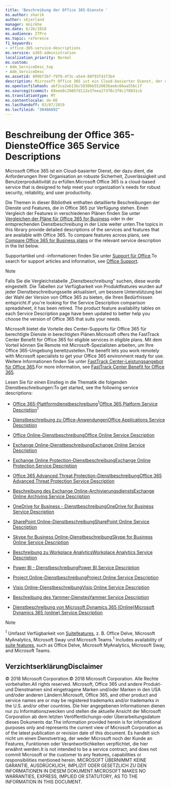 ```yaml
---
title: 'Beschreibung der Office 365-Dienste '
ms.author: sharik
author: skjerland
manager: mnirkhe
ms.date: 6/26/2018
ms.audience: ITPro
ms.topic: reference
f1_keywords:
- office-365-service-descriptions
ms.service: o365-administration
localization_priority: Normal
ms.custom:
- Adm_ServiceDesc_top
- Adm_ServiceDesc
ms.assetid: 899bf3b7-f9f0-4f3c-a5e4-88f93f4373b4
description: Microsoft Office 365 ist ein Cloud-basierter Dienst, der dazu dient, die Anforderungen Ihrer Organisation an robuste Sicherheit, Zuverlässigkeit und Benutzerproduktivität zu erfüllen.
ms.openlocfilehash: abf2ca2eb13bc5830bb5520836aebc66aa55bc1f
ms.sourcegitcommit: 68eee0c2885fd112e37eea27370c3f8c1f0831cb
ms.translationtype: MT
ms.contentlocale: de-DE
ms.lasthandoff: 03/07/2019
ms.locfileid: "30466692"
---
```

# <a name="office-365-service-descriptions"></a><span data-ttu-id="54c2f-103">Beschreibung der Office 365-Dienste</span><span class="sxs-lookup"><span data-stu-id="54c2f-103">Office 365 Service Descriptions</span></span> 

<span data-ttu-id="54c2f-104">Microsoft Office 365 ist ein Cloud-basierter Dienst, der dazu dient, die Anforderungen Ihrer Organisation an robuste Sicherheit, Zuverlässigkeit und Benutzerproduktivität zu erfüllen.</span><span class="sxs-lookup"><span data-stu-id="54c2f-104">Microsoft Office 365 is a cloud-based service that is designed to help meet your organization's needs for robust security, reliability, and user productivity.</span></span> 
  
<span data-ttu-id="54c2f-p101">Die Themen in dieser Bibliothek enthalten detaillierte Beschreibungen der Dienste und Features, die in Office 365 zur Verfügung stehen. Einen Vergleich der Features in verschiedenen Plänen finden Sie unter [Vergleichen der Pläne für Office 365 for Business](http://go.microsoft.com/fwlink/?LinkID=799177&amp;clcid=0x409) oder in der entsprechenden Dienstbeschreibung in der Liste weiter unten.</span><span class="sxs-lookup"><span data-stu-id="54c2f-p101">The topics in this library provide detailed descriptions of the services and features that are available with Office 365. To compare features across plans, see [Compare Office 365 for Business plans](http://go.microsoft.com/fwlink/?LinkID=799177&amp;clcid=0x409) or the relevant service description in the list below.</span></span> 
  
<span data-ttu-id="54c2f-107">Supportartikel und -informationen finden Sie unter [Support für Office](https://support.office.com/).</span><span class="sxs-lookup"><span data-stu-id="54c2f-107">To search for support articles and information, see [Office Support](https://support.office.com/).</span></span>
  
> [!NOTE]
> <span data-ttu-id="54c2f-p102">Falls Sie die Vergleichstabelle „Dienstbeschreibung" suchen, diese wurde eingestellt. Die Tabellen zur Verfügbarkeit von Produktfeatures wurden auf jeder Dienstbeschreibungsseite aktualisiert, um bessere Unterstützung bei der Wahl der Version von Office 365 zu bieten, die Ihren Bedürfnissen entspricht.</span><span class="sxs-lookup"><span data-stu-id="54c2f-p102">If you're looking for the Service Description comparison spreadsheet, it has been retired. The product feature availability tables on each Service Description page have been updated to better help you choose the version of Office 365 that suits your needs.</span></span> 
  
<span data-ttu-id="54c2f-110">Microsoft bietet die Vorteile des Center-Supports für Office 365 für berechtigte Dienste in berechtigten Plänen.</span><span class="sxs-lookup"><span data-stu-id="54c2f-110">Microsoft offers the FastTrack Center Benefit for Office 365 for eligible services in eligible plans.</span></span> <span data-ttu-id="54c2f-111">Mit dem Vorteil können Sie Remote mit Microsoft-Spezialisten arbeiten, um Ihre Office 365-Umgebung bereitzustellen.</span><span class="sxs-lookup"><span data-stu-id="54c2f-111">The benefit lets you work remotely with Microsoft specialists to get your Office 365 environment ready for use.</span></span> <span data-ttu-id="54c2f-112">Weitere Informationen finden Sie unter [FastTrack Center-Leistungsangebot für Office 365](https://docs.microsoft.com/fasttrack/O365-fasttrack-benefit-for-office-365).</span><span class="sxs-lookup"><span data-stu-id="54c2f-112">For more information, see [FastTrack Center Benefit for Office 365](https://docs.microsoft.com/fasttrack/O365-fasttrack-benefit-for-office-365).</span></span>
  
<span data-ttu-id="54c2f-113">Lesen Sie für einen Einstieg in die Thematik die folgenden Dienstbeschreibungen:</span><span class="sxs-lookup"><span data-stu-id="54c2f-113">To get started, see the following service descriptions:</span></span>
  
- <span data-ttu-id="54c2f-114">[Office 365-Plattformdienstbeschreibung](office-365-platform-service-description/office-365-platform-service-description.md)<sup>1</sup></span><span class="sxs-lookup"><span data-stu-id="54c2f-114">[Office 365 Platform Service Description](office-365-platform-service-description/office-365-platform-service-description.md)<sup>1</sup></span></span>
    
- [<span data-ttu-id="54c2f-115">Dienstbeschreibung zu Office-Anwendungen</span><span class="sxs-lookup"><span data-stu-id="54c2f-115">Office Applications Service Description</span></span>](office-applications-service-description/office-applications-service-description.md)
    
- [<span data-ttu-id="54c2f-116">Office Online-Dienstbeschreibung</span><span class="sxs-lookup"><span data-stu-id="54c2f-116">Office Online Service Description</span></span>](office-online-service-description/office-online-service-description.md)
    
- [<span data-ttu-id="54c2f-117">Exchange Online-Dienstbeschreibung</span><span class="sxs-lookup"><span data-stu-id="54c2f-117">Exchange Online Service Description</span></span>](exchange-online-service-description/exchange-online-service-description.md)
    
- [<span data-ttu-id="54c2f-118">Exchange Online Protection-Dienstbeschreibung</span><span class="sxs-lookup"><span data-stu-id="54c2f-118">Exchange Online Protection Service Description</span></span>](exchange-online-protection-service-description/exchange-online-protection-service-description.md)
    
- [<span data-ttu-id="54c2f-119">Office 365 Advanced Threat Protection-Dienstbeschreibung</span><span class="sxs-lookup"><span data-stu-id="54c2f-119">Office 365 Advanced Threat Protection Service Description</span></span>](office-365-advanced-threat-protection-service-description.md)
    
- [<span data-ttu-id="54c2f-120">Beschreibung des Exchange Online-Archivierungsdiensts</span><span class="sxs-lookup"><span data-stu-id="54c2f-120">Exchange Online Archiving Service Description</span></span>](exchange-online-archiving-service-description/exchange-online-archiving-service-description.md)
    
- [<span data-ttu-id="54c2f-121">OneDrive for Business - Dienstbeschreibung</span><span class="sxs-lookup"><span data-stu-id="54c2f-121">OneDrive for Business Service Description</span></span>](onedrive-for-business-service-description.md)
    
- [<span data-ttu-id="54c2f-122">SharePoint Online-Dienstbeschreibung</span><span class="sxs-lookup"><span data-stu-id="54c2f-122">SharePoint Online Service Description</span></span>](sharepoint-online-service-description/sharepoint-online-service-description.md)
    
- [<span data-ttu-id="54c2f-123">Skype for Business Online-Dienstbeschreibung</span><span class="sxs-lookup"><span data-stu-id="54c2f-123">Skype for Business Online Service Description</span></span>](skype-for-business-online-service-description/skype-for-business-online-service-description.md)
    
- [<span data-ttu-id="54c2f-124">Beschreibung zu Workplace Analytics</span><span class="sxs-lookup"><span data-stu-id="54c2f-124">Workplace Analytics Service Description</span></span>](workplace-analytics-service-description.md)
    
- [<span data-ttu-id="54c2f-125">Power BI - Dienstbeschreibung</span><span class="sxs-lookup"><span data-stu-id="54c2f-125">Power BI Service Description</span></span>](power-bi-service-description.md)
    
- [<span data-ttu-id="54c2f-126">Project Online-Dienstbeschreibung</span><span class="sxs-lookup"><span data-stu-id="54c2f-126">Project Online Service Description</span></span>](project-online-service-description/project-online-service-description.md)
    
- [<span data-ttu-id="54c2f-127">Visio Online-Dienstbeschreibung</span><span class="sxs-lookup"><span data-stu-id="54c2f-127">Visio Online Service Description</span></span>](visio-online-service-description/visio-online-service-description.md)
    
- [<span data-ttu-id="54c2f-128">Beschreibung des Yammer-Dienstes</span><span class="sxs-lookup"><span data-stu-id="54c2f-128">Yammer Service Description</span></span>](yammer-service-description/yammer-service-description.md)
    
- [<span data-ttu-id="54c2f-129">Dienstbeschreibung von Microsoft Dynamics 365 (Online)</span><span class="sxs-lookup"><span data-stu-id="54c2f-129">Microsoft Dynamics 365 (online) Service Description</span></span>](microsoft-dynamics-365-online-service-description.md)
    
> [!NOTE]
> <span data-ttu-id="54c2f-130"><sup>1</sup> Umfasst Verfügbarkeit von [Suitefeatures](https://technet.microsoft.com/EN-US/library/office-365-suite-features.aspx), z. B. Office Delve, Microsoft MyAnalytics, Microsoft Sway und Microsoft Teams.</span><span class="sxs-lookup"><span data-stu-id="54c2f-130"><sup>1</sup> Includes availability of [suite features](https://technet.microsoft.com/EN-US/library/office-365-suite-features.aspx), such as Office Delve, Microsoft MyAnalytics, Microsoft Sway, and Microsoft Teams.</span></span> 
  
## <a name="disclaimer"></a><span data-ttu-id="54c2f-131">Verzichtserklärung</span><span class="sxs-lookup"><span data-stu-id="54c2f-131">Disclaimer</span></span>

<span data-ttu-id="54c2f-132">© 2018 Microsoft Corporation.</span><span class="sxs-lookup"><span data-stu-id="54c2f-132">© 2018 Microsoft Corporation.</span></span> <span data-ttu-id="54c2f-133">Alle Rechte vorbehalten.</span><span class="sxs-lookup"><span data-stu-id="54c2f-133">All rights reserved.</span></span> <span data-ttu-id="54c2f-134">Microsoft, Office 365 und andere Produkt-und Dienstnamen sind eingetragene Marken und/oder Marken in den USA und/oder anderen Ländern.</span><span class="sxs-lookup"><span data-stu-id="54c2f-134">Microsoft, Office 365, and other product and service names are or may be registered trademarks and/or trademarks in the U.S. and/or other countries.</span></span> <span data-ttu-id="54c2f-135">Die hier angegebenen Informationen dienen nur zu Informationszwecken und stellen die aktuelle Ansicht der Microsoft Corporation ab dem letzten Veröffentlichungs-oder Überarbeitungsdatum dieses Dokuments dar.</span><span class="sxs-lookup"><span data-stu-id="54c2f-135">The information provided herein is for informational purposes only and represents the current view of Microsoft Corporation as of the latest publication or revision date of this document.</span></span> <span data-ttu-id="54c2f-136">Es handelt sich nicht um einen Dienstvertrag, der weder Microsoft noch der Kunde an Features, Funktionen oder Verantwortlichkeiten verpflichtet, die hier erwähnt werden.</span><span class="sxs-lookup"><span data-stu-id="54c2f-136">It is not intended to be a service contract, and does not commit Microsoft or the customer to any features, capabilities or responsibilities mentioned herein.</span></span> <span data-ttu-id="54c2f-137">MICROSOFT ÜBERNIMMT KEINE GARANTIE, AUSDRÜCKLICH, IMPLIZIT ODER GESETZLICH ZU DEN INFORMATIONEN IN DIESEM DOKUMENT.</span><span class="sxs-lookup"><span data-stu-id="54c2f-137">MICROSOFT MAKES NO WARRANTIES, EXPRESS, IMPLIED OR STATUTORY, AS TO THE INFORMATION IN THIS DOCUMENT.</span></span> 
  
